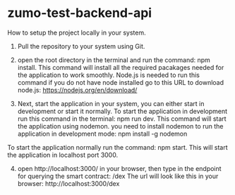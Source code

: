 # zumo-test-backend-api

How to setup the project locally in your system.

1. Pull the repository to your system using Git.

2. open the root directory in the terminal and run the command: npm install.
This command will install all the required pacakages needed for the application to work smoothly.
Node.js is needed to run this command if you do not have node installed go to this URL to download node.js: https://nodejs.org/en/download/

3. Next, start the application in your system, you can either start in development or start it normally.
To start the application in development run this command in the terminal: npm run dev.
This command will start the application using nodemon. you need to install nodemon to run the application in development mode: npm install -g nodemon

To start the application normally run the command: npm start.
This will start the application in localhost port 3000.

4. open http://localhost:3000/ in your browser, then type in the endpoint for querying the smart contract: /dex
The url will look like this in your browser: http://localhost:3000/dex
